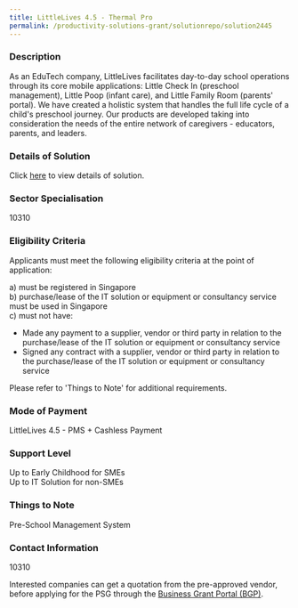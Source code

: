 ```yaml
---
title: LittleLives 4.5 - Thermal Pro
permalink: /productivity-solutions-grant/solutionrepo/solution2445
---
```


### Description

As an EduTech company, LittleLives facilitates day-to-day school operations through its core mobile applications: Little Check In (preschool management), Little Poop (infant care), and Little Family Room (parents' portal).  We have created a holistic system that handles the full life cycle of a child's preschool journey. Our products are developed taking into consideration the needs of the entire network of caregivers - educators, parents, and leaders.

### Details of Solution

Click <a href='LittleLives Inc Pte. Ltd.' target='_blank' rel='noopener'>here</a> to view details of solution.

### Sector Specialisation

 10310 

### Eligibility Criteria

Applicants must meet the following eligibility criteria at the point of application:

a) must be registered in Singapore <br>
b) purchase/lease of the IT solution or equipment or consultancy service must be used in Singapore <br>
c) must not have:
- Made any payment to a supplier, vendor or third party in relation to the purchase/lease of the IT solution or equipment or consultancy service
- Signed any contract with a supplier, vendor or third party in relation to the purchase/lease of the IT solution or equipment or consultancy service

Please refer to 'Things to Note' for additional requirements.

### Mode of Payment
LittleLives 4.5 - PMS + Cashless Payment

### Support Level
Up to Early Childhood for SMEs <br>
Up to IT Solution for non-SMEs

### Things to Note
Pre-School Management System

### Contact Information
10310

Interested companies can get a quotation from the pre-approved vendor, before applying for the PSG through the <a target='_blank' rel='noopener' href='https://www.businessgrants.gov.sg/'>Business Grant Portal (BGP)</a>.
